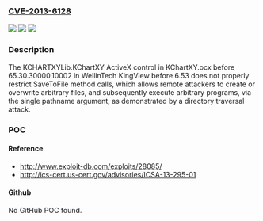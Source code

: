 ### [CVE-2013-6128](https://cve.mitre.org/cgi-bin/cvename.cgi?name=CVE-2013-6128)
![](https://img.shields.io/static/v1?label=Product&message=n%2Fa&color=blue)
![](https://img.shields.io/static/v1?label=Version&message=n%2Fa&color=blue)
![](https://img.shields.io/static/v1?label=Vulnerability&message=n%2Fa&color=brighgreen)

### Description

The KCHARTXYLib.KChartXY ActiveX control in KChartXY.ocx before 65.30.30000.10002 in WellinTech KingView before 6.53 does not properly restrict SaveToFile method calls, which allows remote attackers to create or overwrite arbitrary files, and subsequently execute arbitrary programs, via the single pathname argument, as demonstrated by a directory traversal attack.

### POC

#### Reference
- http://www.exploit-db.com/exploits/28085/
- http://ics-cert.us-cert.gov/advisories/ICSA-13-295-01

#### Github
No GitHub POC found.

